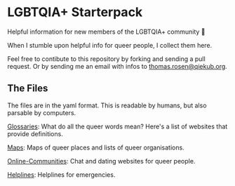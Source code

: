 # LGBTQIA+ Starterpack

Helpful information for new members of the LGBTQIA+ community 🌈

When I stumble upon helpful info for queer people, I collect them here.

Feel free to contibute to this repository by forking and sending a pull request. Or by sending me an email with infos to [thomas.rosen@qiekub.org](mailto:thomas.rosen@qiekub.org).

## The Files

The files are in the yaml format. This is readable by humans, but also parsable by computers.

[Glossaries](Glossaries.yml): What do all the queer words mean? Here's a list of websites that provide definitions.

[Maps](Maps.yml): Maps of queer places and lists of queer organisations.

[Online-Communities](Online-Communities.yml): Chat and dating websites for queer people.

[Helplines](Helplines.yml): Helplines for emergencies.
